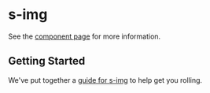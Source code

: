 s-img
================

See the [component page](http://jhohlfeld.github.io/s-img) for more information.

## Getting Started

We've put together a [guide for s-img](http://www.polymer-project.org/docs/start/reusableelements.html) to help get you rolling.
